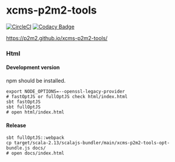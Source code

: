 # xcms-p2m2-tools
[![CircleCI](https://circleci.com/gh/p2m2/experiment-ions-p2m2-tools.svg?style=shield)](https://circleci.com/gh/p2m2/experiment-ions-p2m2-tools)
[![Codacy Badge](https://app.codacy.com/project/badge/Grade/516456a87a7447ce9c02290c4fe13bea)](https://app.codacy.com/gh/p2m2/experiment-ions-p2m2-tools/dashboard?utm_source=gh&utm_medium=referral&utm_content=&utm_campaign=Badge_grade)

https://p2m2.github.io/xcms-p2m2-tools/

### Html

#### Development version

npm should be installed.

```shell 
export NODE_OPTIONS=--openssl-legacy-provider
# fastOptJS or fullOptJS check html/index.html
sbt fastOptJS 
sbt fullOptJS 
# open html/index.html
```

#### Release

```shell 
sbt fullOptJS::webpack
cp target/scala-2.13/scalajs-bundler/main/xcms-p2m2-tools-opt-bundle.js docs/
# open docs/index.html
```
